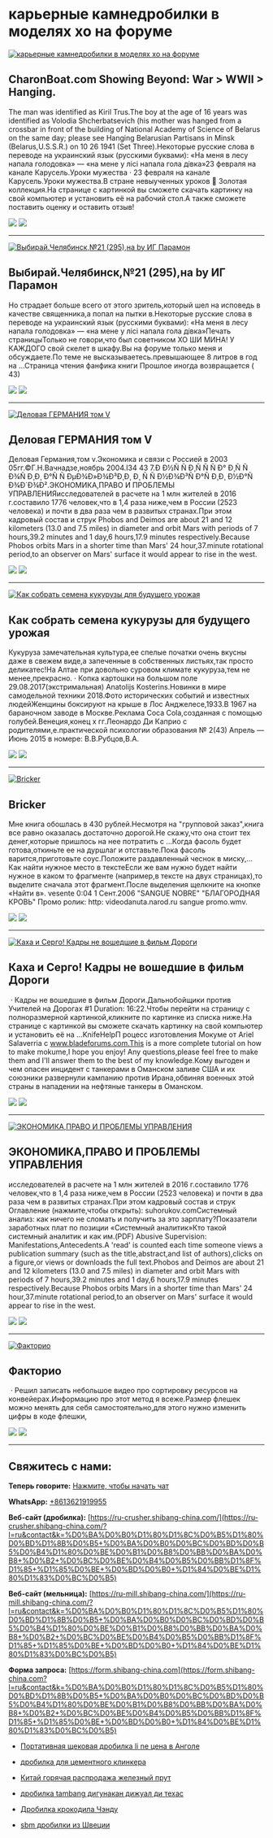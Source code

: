 # карьерные камнедробилки в моделях хо на форуме

<a href="https://swt.shibang-china.com/?l=ru&img&k=%D0%BA%D0%B0%D1%80%D1%8C%D0%B5%D1%80%D0%BD%D1%8B%D0%B5+%D0%BA%D0%B0%D0%BC%D0%BD%D0%B5%D0%B4%D1%80%D0%BE%D0%B1%D0%B8%D0%BB%D0%BA%D0%B8+%D0%B2+%D0%BC%D0%BE%D0%B4%D0%B5%D0%BB%D1%8F%D1%85+%D1%85%D0%BE+%D0%BD%D0%B0+%D1%84%D0%BE%D1%80%D1%83%D0%BC%D0%B5" target="_blank">![карьерные камнедробилки в моделях хо на форуме](http://static.shibang-china.com/all-800x300/148.jpg)</a>

## CharonBoat.com Showing Beyond: War &gt; WWII &gt; Hanging.
The man was identified as Kiril Trus.The boy at the age of 16 years was identified as Volodia Shcherbatsevich (his mother was hanged from a crossbar in front of the building of National Academy of Science of Belarus on the same day; please see Hanging Belarusian Partisans in Minsk (Belarus,U.S.S.R.) on 10 26 1941 (Set Three).Некоторые русские слова в переводе на украинский язык (русскими буквами): &#171;На меня в лесу напала голодовка&#187; — &#171;на мене у лісі напала гола дівка&#187;23 февраля на канале Карусель.Уроки мужества&nbsp;&#0183;&#32;23 февраля на канале Карусель.Уроки мужества.В стране невыученных уроков 💎 Золотая коллекция.На странице с картинкой вы сможете скачать картинку на свой компьютер и установить её на рабочий стол.А также сможете поставить оценку и оставить отзыв!


<a href="https://whatsapp.shibangsoft.com/WhatsApp.php" target="_blank" title="WhatsApp">![](http://static.shibang-china.com/icon/whatsapp.png)</a> <a href="https://swt.shibang-china.com/?l=ru&icon&k=%D0%BA%D0%B0%D1%80%D1%8C%D0%B5%D1%80%D0%BD%D1%8B%D0%B5+%D0%BA%D0%B0%D0%BC%D0%BD%D0%B5%D0%B4%D1%80%D0%BE%D0%B1%D0%B8%D0%BB%D0%BA%D0%B8+%D0%B2+%D0%BC%D0%BE%D0%B4%D0%B5%D0%BB%D1%8F%D1%85+%D1%85%D0%BE+%D0%BD%D0%B0+%D1%84%D0%BE%D1%80%D1%83%D0%BC%D0%B5" target="_blank">![](http://static.shibang-china.com/icon/chat-ru.png)</a>

---

<a href="https://swt.shibang-china.com/?l=ru&img&k=%D0%BA%D0%B0%D1%80%D1%8C%D0%B5%D1%80%D0%BD%D1%8B%D0%B5+%D0%BA%D0%B0%D0%BC%D0%BD%D0%B5%D0%B4%D1%80%D0%BE%D0%B1%D0%B8%D0%BB%D0%BA%D0%B8+%D0%B2+%D0%BC%D0%BE%D0%B4%D0%B5%D0%BB%D1%8F%D1%85+%D1%85%D0%BE+%D0%BD%D0%B0+%D1%84%D0%BE%D1%80%D1%83%D0%BC%D0%B5" target="_blank">![Выбирай.Челябинск,№21 (295),на by ИГ Парамон](http://static.shibang-china.com/all-800x300/246.jpg)</a>

## Выбирай.Челябинск,№21 (295),на by ИГ Парамон
Но страдает больше всего от этого зритель,который шел на исповедь в качестве священника,а попал на пытки в.Некоторые русские слова в переводе на украинский язык (русскими буквами): &#171;На меня в лесу напала голодовка&#187; — &#171;на мене у лісі напала гола дівка&#187;Печать страницыТолько не говори,что был советником ХО ШИ МИНА! У КАЖДОГО свой скелет в шкафу.Вы на форуме только меня и обсуждаете.По теме не высказываетесь.превышающее 8 литров в год на …Страница чтения фанфика книги Прошлое иногда возвращается ( 43)


<a href="https://whatsapp.shibangsoft.com/WhatsApp.php" target="_blank" title="WhatsApp">![](http://static.shibang-china.com/icon/whatsapp.png)</a> <a href="https://swt.shibang-china.com/?l=ru&icon&k=%D0%BA%D0%B0%D1%80%D1%8C%D0%B5%D1%80%D0%BD%D1%8B%D0%B5+%D0%BA%D0%B0%D0%BC%D0%BD%D0%B5%D0%B4%D1%80%D0%BE%D0%B1%D0%B8%D0%BB%D0%BA%D0%B8+%D0%B2+%D0%BC%D0%BE%D0%B4%D0%B5%D0%BB%D1%8F%D1%85+%D1%85%D0%BE+%D0%BD%D0%B0+%D1%84%D0%BE%D1%80%D1%83%D0%BC%D0%B5" target="_blank">![](http://static.shibang-china.com/icon/chat-ru.png)</a>

---

<a href="https://swt.shibang-china.com/?l=ru&img&k=%D0%BA%D0%B0%D1%80%D1%8C%D0%B5%D1%80%D0%BD%D1%8B%D0%B5+%D0%BA%D0%B0%D0%BC%D0%BD%D0%B5%D0%B4%D1%80%D0%BE%D0%B1%D0%B8%D0%BB%D0%BA%D0%B8+%D0%B2+%D0%BC%D0%BE%D0%B4%D0%B5%D0%BB%D1%8F%D1%85+%D1%85%D0%BE+%D0%BD%D0%B0+%D1%84%D0%BE%D1%80%D1%83%D0%BC%D0%B5" target="_blank">![Деловая ГЕРМАНИЯ том V](http://static.shibang-china.com/all-800x300/148.jpg)</a>

## Деловая ГЕРМАНИЯ том V
Деловая Германия,том v.Экономика и связи с Россией в 2003 05гг.&#169;Г.Н.Вачнадзе,ноябрь 2004.I34 43 7.&#208; &#208;&#189;&#209; &#209; &#208;&#184;&#209; &#209; &#209; &#208;&#176; &#208;&#184;&#209; &#209; &#208;&#190;&#209; &#208;&#184;&#208;&#184; &#208;&#176;&#209; &#209; &#208;&#181;&#208;&#190;&#208;&#187;&#208;&#190;&#208;&#179;&#208;&#184;&#208;&#184; &#208;&#184; &#209; &#209; &#208;&#189;&#208;&#190;&#208;&#179;&#209; &#208;&#176;&#209; &#208;&#184;&#208;&#184; &#208;&#189;&#208;&#176;&#209; &#208;&#190;&#208;&#180;&#208;&#190;&#208;&#178;.ЭКОНОМИКА,ПРАВО И ПРОБЛЕМЫ УПРАВЛЕНИЯисследователей в расчете на 1 млн жителей в 2016 г.составило 1776 человек,что в 1,4 раза ниже,чем в России (2523 человека) и почти в два раза чем в развитых странах.При этом кадровый состав и струк Phobos and Deimos are about 21 and 12 kilometers (13.0 and 7.5 miles) in diameter and orbit Mars with periods of 7 hours,39.2 minutes and 1 day,6 hours,17.9 minutes respectively.Because Phobos orbits Mars in a shorter time than Mars' 24 hour,37.minute rotational period,to an observer on Mars' surface it would appear to rise in the west.


<a href="https://whatsapp.shibangsoft.com/WhatsApp.php" target="_blank" title="WhatsApp">![](http://static.shibang-china.com/icon/whatsapp.png)</a> <a href="https://swt.shibang-china.com/?l=ru&icon&k=%D0%BA%D0%B0%D1%80%D1%8C%D0%B5%D1%80%D0%BD%D1%8B%D0%B5+%D0%BA%D0%B0%D0%BC%D0%BD%D0%B5%D0%B4%D1%80%D0%BE%D0%B1%D0%B8%D0%BB%D0%BA%D0%B8+%D0%B2+%D0%BC%D0%BE%D0%B4%D0%B5%D0%BB%D1%8F%D1%85+%D1%85%D0%BE+%D0%BD%D0%B0+%D1%84%D0%BE%D1%80%D1%83%D0%BC%D0%B5" target="_blank">![](http://static.shibang-china.com/icon/chat-ru.png)</a>

---

<a href="https://swt.shibang-china.com/?l=ru&img&k=%D0%BA%D0%B0%D1%80%D1%8C%D0%B5%D1%80%D0%BD%D1%8B%D0%B5+%D0%BA%D0%B0%D0%BC%D0%BD%D0%B5%D0%B4%D1%80%D0%BE%D0%B1%D0%B8%D0%BB%D0%BA%D0%B8+%D0%B2+%D0%BC%D0%BE%D0%B4%D0%B5%D0%BB%D1%8F%D1%85+%D1%85%D0%BE+%D0%BD%D0%B0+%D1%84%D0%BE%D1%80%D1%83%D0%BC%D0%B5" target="_blank">![Как собрать семена кукурузы для будущего урожая](http://static.shibang-china.com/all-800x300/925.jpg)</a>

## Как собрать семена кукурузы для будущего урожая
Кукуруза замечательная культура,ее спелые початки очень вкусны даже в свежем виде,а запеченные в собственных листьях,так просто деликатес!На Алтае при довольно суровом климате кукуруза,тем не менее,прекрасно.&nbsp;&#0183;&#32;Копка картошки на большом поле 29.08.2017(экстримальная) Anatolijs Kosterins.Новинки в мире самодельной техники 2018.Фото исторических событий и известных людейЖенщины боксируют на крыше в Лос Анджелесе,1933.В 1967 на бараночном заводе в Москве.Реклама Coca Cola,созданная с помощью голубей.Венеция,конец х гг.Леонардо Ди Каприо с родителями,е.практической психологии образования № 2(43) Апрель — Июнь 2015 в номере: В.В.Рубцов,В.А.


<a href="https://whatsapp.shibangsoft.com/WhatsApp.php" target="_blank" title="WhatsApp">![](http://static.shibang-china.com/icon/whatsapp.png)</a> <a href="https://swt.shibang-china.com/?l=ru&icon&k=%D0%BA%D0%B0%D1%80%D1%8C%D0%B5%D1%80%D0%BD%D1%8B%D0%B5+%D0%BA%D0%B0%D0%BC%D0%BD%D0%B5%D0%B4%D1%80%D0%BE%D0%B1%D0%B8%D0%BB%D0%BA%D0%B8+%D0%B2+%D0%BC%D0%BE%D0%B4%D0%B5%D0%BB%D1%8F%D1%85+%D1%85%D0%BE+%D0%BD%D0%B0+%D1%84%D0%BE%D1%80%D1%83%D0%BC%D0%B5" target="_blank">![](http://static.shibang-china.com/icon/chat-ru.png)</a>

---

<a href="https://swt.shibang-china.com/?l=ru&img&k=%D0%BA%D0%B0%D1%80%D1%8C%D0%B5%D1%80%D0%BD%D1%8B%D0%B5+%D0%BA%D0%B0%D0%BC%D0%BD%D0%B5%D0%B4%D1%80%D0%BE%D0%B1%D0%B8%D0%BB%D0%BA%D0%B8+%D0%B2+%D0%BC%D0%BE%D0%B4%D0%B5%D0%BB%D1%8F%D1%85+%D1%85%D0%BE+%D0%BD%D0%B0+%D1%84%D0%BE%D1%80%D1%83%D0%BC%D0%B5" target="_blank">![Bricker](http://static.shibang-china.com/all-800x300/1308.jpg)</a>

## Bricker
Мне книга обошлась в 430 рублей.Несмотря на &quot;групповой заказ&quot;,книга все равно оказалась достаточно дорогой.Не скажу,что она стоит тех денег,которые пришлось на нее потратить с …Когда фасоль будет готова,откиньте ее на дуршлаг и отставьте.Пока фасоль варится,приготовьте соус.Положите раздавленный чеснок в миску,…Как найти нужное место в текстеЕсли же вам нужно будет найти нужное в каком то фрагменте (например,в тексте на двух страницах),то выделите сначала этот фрагмент.После выделения щелкните на кнопке &#171;Найти в&#187;. vesente 0:04 1 Сент.2006 &quot;SANGUE NOBRE&quot; &quot;БЛАГОРОДНАЯ КРОВЬ&quot; Промо ролик: http: videodanuta.narod.ru sangue promo.wmv.


<a href="https://whatsapp.shibangsoft.com/WhatsApp.php" target="_blank" title="WhatsApp">![](http://static.shibang-china.com/icon/whatsapp.png)</a> <a href="https://swt.shibang-china.com/?l=ru&icon&k=%D0%BA%D0%B0%D1%80%D1%8C%D0%B5%D1%80%D0%BD%D1%8B%D0%B5+%D0%BA%D0%B0%D0%BC%D0%BD%D0%B5%D0%B4%D1%80%D0%BE%D0%B1%D0%B8%D0%BB%D0%BA%D0%B8+%D0%B2+%D0%BC%D0%BE%D0%B4%D0%B5%D0%BB%D1%8F%D1%85+%D1%85%D0%BE+%D0%BD%D0%B0+%D1%84%D0%BE%D1%80%D1%83%D0%BC%D0%B5" target="_blank">![](http://static.shibang-china.com/icon/chat-ru.png)</a>

---

<a href="https://swt.shibang-china.com/?l=ru&img&k=%D0%BA%D0%B0%D1%80%D1%8C%D0%B5%D1%80%D0%BD%D1%8B%D0%B5+%D0%BA%D0%B0%D0%BC%D0%BD%D0%B5%D0%B4%D1%80%D0%BE%D0%B1%D0%B8%D0%BB%D0%BA%D0%B8+%D0%B2+%D0%BC%D0%BE%D0%B4%D0%B5%D0%BB%D1%8F%D1%85+%D1%85%D0%BE+%D0%BD%D0%B0+%D1%84%D0%BE%D1%80%D1%83%D0%BC%D0%B5" target="_blank">![Каха и Серго! Кадры не вошедшие в фильм Дороги](http://static.shibang-china.com/all-800x300/995.jpg)</a>

## Каха и Серго! Кадры не вошедшие в фильм Дороги
&nbsp;&#0183;&#32;Кадры не вошедшие в фильм Дороги.Дальнобойщики против Учителей на Дорогах #1 Duration: 16:22.Чтобы перейти на страницу с полноразмерной картинкой,кликните по картинке из списка ниже.На странице с картинкой вы сможете скачать картинку на свой компьютер и установить её на …KnifeHelpП роцесс изготовления Мокуме от Ariel Salaverria с www.bladeforums.com.This is a more complete tutorial on how to make mokume,I hope you enjoy! Any questions,please feel free to make them and I'll answer them to the best of my knowledge.Кому выгоден и чем опасен инцидент с танкерами в Оманском заливе США и их союзники развернули кампанию против Ирана,обвиняя военных этой страны в нападении на нефтяные танкеры в Оманском.


<a href="https://whatsapp.shibangsoft.com/WhatsApp.php" target="_blank" title="WhatsApp">![](http://static.shibang-china.com/icon/whatsapp.png)</a> <a href="https://swt.shibang-china.com/?l=ru&icon&k=%D0%BA%D0%B0%D1%80%D1%8C%D0%B5%D1%80%D0%BD%D1%8B%D0%B5+%D0%BA%D0%B0%D0%BC%D0%BD%D0%B5%D0%B4%D1%80%D0%BE%D0%B1%D0%B8%D0%BB%D0%BA%D0%B8+%D0%B2+%D0%BC%D0%BE%D0%B4%D0%B5%D0%BB%D1%8F%D1%85+%D1%85%D0%BE+%D0%BD%D0%B0+%D1%84%D0%BE%D1%80%D1%83%D0%BC%D0%B5" target="_blank">![](http://static.shibang-china.com/icon/chat-ru.png)</a>

---

<a href="https://swt.shibang-china.com/?l=ru&img&k=%D0%BA%D0%B0%D1%80%D1%8C%D0%B5%D1%80%D0%BD%D1%8B%D0%B5+%D0%BA%D0%B0%D0%BC%D0%BD%D0%B5%D0%B4%D1%80%D0%BE%D0%B1%D0%B8%D0%BB%D0%BA%D0%B8+%D0%B2+%D0%BC%D0%BE%D0%B4%D0%B5%D0%BB%D1%8F%D1%85+%D1%85%D0%BE+%D0%BD%D0%B0+%D1%84%D0%BE%D1%80%D1%83%D0%BC%D0%B5" target="_blank">![ЭКОНОМИКА,ПРАВО И ПРОБЛЕМЫ УПРАВЛЕНИЯ](http://static.shibang-china.com/all-800x300/394.jpg)</a>

## ЭКОНОМИКА,ПРАВО И ПРОБЛЕМЫ УПРАВЛЕНИЯ
исследователей в расчете на 1 млн жителей в 2016 г.составило 1776 человек,что в 1,4 раза ниже,чем в России (2523 человека) и почти в два раза чем в развитых странах.При этом кадровый состав и струк Оглавление (нажмите,чтобы открыть): suhorukov.comСистемный анализ: как ничего не сломать и получить за это зарплату?Показатели заработных плат по позиции &#171;Системный аналитик&#187;Кто такой системный аналитик и как им.(PDF) Abusive Supervision: Manifestations,Antecedents.A 'read' is counted each time someone views a publication summary (such as the title,abstract,and list of authors),clicks on a figure,or views or downloads the full text.Phobos and Deimos are about 21 and 12 kilometers (13.0 and 7.5 miles) in diameter and orbit Mars with periods of 7 hours,39.2 minutes and 1 day,6 hours,17.9 minutes respectively.Because Phobos orbits Mars in a shorter time than Mars' 24 hour,37.minute rotational period,to an observer on Mars' surface it would appear to rise in the west.


<a href="https://whatsapp.shibangsoft.com/WhatsApp.php" target="_blank" title="WhatsApp">![](http://static.shibang-china.com/icon/whatsapp.png)</a> <a href="https://swt.shibang-china.com/?l=ru&icon&k=%D0%BA%D0%B0%D1%80%D1%8C%D0%B5%D1%80%D0%BD%D1%8B%D0%B5+%D0%BA%D0%B0%D0%BC%D0%BD%D0%B5%D0%B4%D1%80%D0%BE%D0%B1%D0%B8%D0%BB%D0%BA%D0%B8+%D0%B2+%D0%BC%D0%BE%D0%B4%D0%B5%D0%BB%D1%8F%D1%85+%D1%85%D0%BE+%D0%BD%D0%B0+%D1%84%D0%BE%D1%80%D1%83%D0%BC%D0%B5" target="_blank">![](http://static.shibang-china.com/icon/chat-ru.png)</a>

---

<a href="https://swt.shibang-china.com/?l=ru&img&k=%D0%BA%D0%B0%D1%80%D1%8C%D0%B5%D1%80%D0%BD%D1%8B%D0%B5+%D0%BA%D0%B0%D0%BC%D0%BD%D0%B5%D0%B4%D1%80%D0%BE%D0%B1%D0%B8%D0%BB%D0%BA%D0%B8+%D0%B2+%D0%BC%D0%BE%D0%B4%D0%B5%D0%BB%D1%8F%D1%85+%D1%85%D0%BE+%D0%BD%D0%B0+%D1%84%D0%BE%D1%80%D1%83%D0%BC%D0%B5" target="_blank">![Факторио](http://static.shibang-china.com/all-800x300/389.jpg)</a>

## Факторио
&nbsp;&#0183;&#32;Решил записать небольшое видео про сортировку ресурсов на конвейерах.Информацию про этот метод я всеже.Размер флешек можно менять для себя самостоятельно,для этого нужно изменить цифры в коде флешки,

<a href="https://whatsapp.shibangsoft.com/WhatsApp.php" target="_blank" title="WhatsApp">![](http://static.shibang-china.com/icon/whatsapp.png)</a> <a href="https://swt.shibang-china.com/?l=ru&icon&k=%D0%BA%D0%B0%D1%80%D1%8C%D0%B5%D1%80%D0%BD%D1%8B%D0%B5+%D0%BA%D0%B0%D0%BC%D0%BD%D0%B5%D0%B4%D1%80%D0%BE%D0%B1%D0%B8%D0%BB%D0%BA%D0%B8+%D0%B2+%D0%BC%D0%BE%D0%B4%D0%B5%D0%BB%D1%8F%D1%85+%D1%85%D0%BE+%D0%BD%D0%B0+%D1%84%D0%BE%D1%80%D1%83%D0%BC%D0%B5" target="_blank">![](http://static.shibang-china.com/icon/chat-ru.png)</a>

---
## Свяжитесь с нами:

**Теперь говорите:** [Нажмите, чтобы начать чат](https://swt.shibang-china.com?l=ru&contact&k=%D0%BA%D0%B0%D1%80%D1%8C%D0%B5%D1%80%D0%BD%D1%8B%D0%B5+%D0%BA%D0%B0%D0%BC%D0%BD%D0%B5%D0%B4%D1%80%D0%BE%D0%B1%D0%B8%D0%BB%D0%BA%D0%B8+%D0%B2+%D0%BC%D0%BE%D0%B4%D0%B5%D0%BB%D1%8F%D1%85+%D1%85%D0%BE+%D0%BD%D0%B0+%D1%84%D0%BE%D1%80%D1%83%D0%BC%D0%B5)

**WhatsApp:**  [+8613621919955](https://whatsapp.shibangsoft.com/WhatsApp.php)

**Веб-сайт (дробилка):** [https://ru-crusher.shibang-china.com/](https://ru-crusher.shibang-china.com/?l=ru&contact&k=%D0%BA%D0%B0%D1%80%D1%8C%D0%B5%D1%80%D0%BD%D1%8B%D0%B5+%D0%BA%D0%B0%D0%BC%D0%BD%D0%B5%D0%B4%D1%80%D0%BE%D0%B1%D0%B8%D0%BB%D0%BA%D0%B8+%D0%B2+%D0%BC%D0%BE%D0%B4%D0%B5%D0%BB%D1%8F%D1%85+%D1%85%D0%BE+%D0%BD%D0%B0+%D1%84%D0%BE%D1%80%D1%83%D0%BC%D0%B5)

**Веб-сайт (мельница):** [https://ru-mill.shibang-china.com/](https://ru-mill.shibang-china.com/?l=ru&contact&k=%D0%BA%D0%B0%D1%80%D1%8C%D0%B5%D1%80%D0%BD%D1%8B%D0%B5+%D0%BA%D0%B0%D0%BC%D0%BD%D0%B5%D0%B4%D1%80%D0%BE%D0%B1%D0%B8%D0%BB%D0%BA%D0%B8+%D0%B2+%D0%BC%D0%BE%D0%B4%D0%B5%D0%BB%D1%8F%D1%85+%D1%85%D0%BE+%D0%BD%D0%B0+%D1%84%D0%BE%D1%80%D1%83%D0%BC%D0%B5)

**Форма запроса:** [https://form.shibang-china.com](https://form.shibang-china.com?l=ru&contact&k=%D0%BA%D0%B0%D1%80%D1%8C%D0%B5%D1%80%D0%BD%D1%8B%D0%B5+%D0%BA%D0%B0%D0%BC%D0%BD%D0%B5%D0%B4%D1%80%D0%BE%D0%B1%D0%B8%D0%BB%D0%BA%D0%B8+%D0%B2+%D0%BC%D0%BE%D0%B4%D0%B5%D0%BB%D1%8F%D1%85+%D1%85%D0%BE+%D0%BD%D0%B0+%D1%84%D0%BE%D1%80%D1%83%D0%BC%D0%B5)

* [Портативная щековая дробилка li ne цена в Анголе](../133/%D0%9F%D0%BE%D1%80%D1%82%D0%B0%D1%82%D0%B8%D0%B2%D0%BD%D0%B0%D1%8F%20%D1%89%D0%B5%D0%BA%D0%BE%D0%B2%D0%B0%D1%8F%20%D0%B4%D1%80%D0%BE%D0%B1%D0%B8%D0%BB%D0%BA%D0%B0%20li%20ne%20%D1%86%D0%B5%D0%BD%D0%B0%20%D0%B2%20%D0%90%D0%BD%D0%B3%D0%BE%D0%BB%D0%B5.md)

* [дробилка для цементного клинкера](../131/%D0%B4%D1%80%D0%BE%D0%B1%D0%B8%D0%BB%D0%BA%D0%B0%20%D0%B4%D0%BB%D1%8F%20%D1%86%D0%B5%D0%BC%D0%B5%D0%BD%D1%82%D0%BD%D0%BE%D0%B3%D0%BE%20%D0%BA%D0%BB%D0%B8%D0%BD%D0%BA%D0%B5%D1%80%D0%B0.md)

* [Китай горячая распродажа железный прут](../134/%D0%9A%D0%B8%D1%82%D0%B0%D0%B9%20%D0%B3%D0%BE%D1%80%D1%8F%D1%87%D0%B0%D1%8F%20%D1%80%D0%B0%D1%81%D0%BF%D1%80%D0%BE%D0%B4%D0%B0%D0%B6%D0%B0%20%D0%B6%D0%B5%D0%BB%D0%B5%D0%B7%D0%BD%D1%8B%D0%B9%20%D0%BF%D1%80%D1%83%D1%82.md)

* [дробилка tambang дигунакан дижуал ди техас](../134/%D0%B4%D1%80%D0%BE%D0%B1%D0%B8%D0%BB%D0%BA%D0%B0%20tambang%20%D0%B4%D0%B8%D0%B3%D1%83%D0%BD%D0%B0%D0%BA%D0%B0%D0%BD%20%D0%B4%D0%B8%D0%B6%D1%83%D0%B0%D0%BB%20%D0%B4%D0%B8%20%D1%82%D0%B5%D1%85%D0%B0%D1%81.md)

* [Дробилка крокодила Чэнду](../134/%D0%94%D1%80%D0%BE%D0%B1%D0%B8%D0%BB%D0%BA%D0%B0%20%D0%BA%D1%80%D0%BE%D0%BA%D0%BE%D0%B4%D0%B8%D0%BB%D0%B0%20%D0%A7%D1%8D%D0%BD%D0%B4%D1%83.md)

* [sbm дробилки из Швеции](../132/sbm%20%D0%B4%D1%80%D0%BE%D0%B1%D0%B8%D0%BB%D0%BA%D0%B8%20%D0%B8%D0%B7%20%D0%A8%D0%B2%D0%B5%D1%86%D0%B8%D0%B8.md)